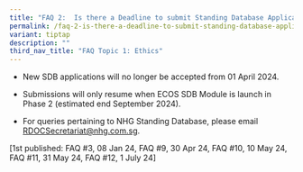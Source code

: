 ```yaml
---
title: "FAQ 2:  Is there a Deadline to submit Standing Database Applications (SDB)?"
permalink: /faq-2-is-there-a-deadline-to-submit-standing-database-applications-sdb/
variant: tiptap
description: ""
third_nav_title: "FAQ Topic 1: Ethics"
---
```

<ul data-tight="true" class="tight">
<li>
<p>New SDB applications will no longer be accepted from 01 April 2024.</p>
</li>
<li>
<p>Submissions will only resume when ECOS SDB Module is launch in Phase 2
(estimated end September 2024).</p>
</li>
<li>
<p>For queries pertaining to NHG Standing Database, please email <a href="mailto:RDOCSecretariat@nhg.com.sg" rel="noopener noreferrer nofollow" target="_blank">RDOCSecretariat@nhg.com.sg</a>.</p>
</li>
</ul>
<p></p>
<p>[1st published: FAQ #3, 08 Jan 24, FAQ #9, 30 Apr 24, FAQ #10, 10 May
24, FAQ #11, 31 May 24, FAQ #12, 1 July 24]</p>